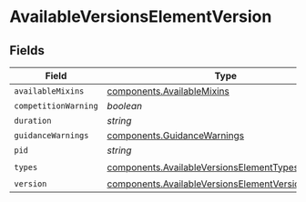 # AvailableVersionsElementVersion


## Fields

| Field                                                                                                                    | Type                                                                                                                     | Required                                                                                                                 | Description                                                                                                              |
| ------------------------------------------------------------------------------------------------------------------------ | ------------------------------------------------------------------------------------------------------------------------ | ------------------------------------------------------------------------------------------------------------------------ | ------------------------------------------------------------------------------------------------------------------------ |
| `availableMixins`                                                                                                        | [components.AvailableMixins](../../models/components/availablemixins.md)                                                 | :heavy_minus_sign:                                                                                                       | N/A                                                                                                                      |
| `competitionWarning`                                                                                                     | *boolean*                                                                                                                | :heavy_minus_sign:                                                                                                       | N/A                                                                                                                      |
| `duration`                                                                                                               | *string*                                                                                                                 | :heavy_minus_sign:                                                                                                       | N/A                                                                                                                      |
| `guidanceWarnings`                                                                                                       | [components.GuidanceWarnings](../../models/components/guidancewarnings.md)                                               | :heavy_minus_sign:                                                                                                       | N/A                                                                                                                      |
| `pid`                                                                                                                    | *string*                                                                                                                 | :heavy_minus_sign:                                                                                                       | N/A                                                                                                                      |
| `types`                                                                                                                  | [components.AvailableVersionsElementTypes](../../models/components/availableversionselementtypes.md)[]                   | :heavy_check_mark:                                                                                                       | N/A                                                                                                                      |
| `version`                                                                                                                | [components.AvailableVersionsElementVersionVersion](../../models/components/availableversionselementversionversion.md)[] | :heavy_minus_sign:                                                                                                       | N/A                                                                                                                      |